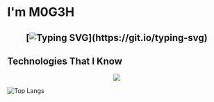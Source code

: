 # I'm M0G3H

<h2 align="center">
    
[![Typing SVG](https://readme-typing-svg.herokuapp.com?duration=3000&center=true&width=700&lines=Welcome+to+my+Github+Page!;I'm+M0G3H.)](https://git.io/typing-svg)


## Technologies That I Know
<!--tech stack icons-->
<p align="center">
  <a href="https://skillicons.dev">
    <img src="https://skillicons.dev/icons?i=git,cpp,css,docker,github,html,java,js,linux,nginx,vscode,kubernetes&perline=14" />
  </a>
</p>



![Top Langs](https://github-readme-stats.vercel.app/api/top-langs/?username=M0G3H&theme=tokyonight)
